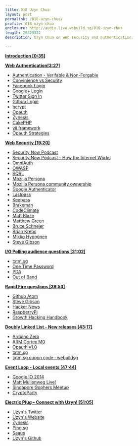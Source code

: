 ```yaml
---
title: 018 Uzyn Chua
layout: post
permalink: /018-uzyn-chua/
profile: 018-uzyn-chua
enclosure: http://audio.live.webuild.sg/018-uzyn-chua
length: 25825322
description: Uzyn Chua on web security and authentication.

---
```


**[Introduction [0:35]](#t=0:35)**

**[Web Authentication[3:27]](#t=3:27)**

- [Authentication - Verifable & Non-Forgable](https://www.owasp.org/index.php/Authentication_Cheat_Sheet#Authentication_General_Guidelines)
- [Convinience vs Security](http://www.pcworld.com/article/257793/why_convenience_is_the_enemy_of_security.html)
- [Facebook Login](https://developers.facebook.com/products/login/)
- [Google+ Login](https://developers.google.com/+/features/sign-in)
- [Twitter Sign In](https://dev.twitter.com/docs/auth/sign-twitter)
- [Github Login](https://developer.github.com/v3/oauth/)
- [bcrypt](http://bcrypt.sourceforge.net/)
- [Opauth](http://opauth.org/)
- [Zynesis](http://zynesis.com/)
- [CakePHP](http://cakephp.org/)
- [yii framework](http://www.yiiframework.com/)
- [Opauth Strategies](https://github.com/opauth/opauth/wiki/List-of-strategies)

**[Web Security [19:20]](#t=19:20)**

- [Security Now Podcast](http://twit.tv/sn)
- [Security Now Podcast - How the Internet Works](http://www.youtube.com/playlist?list=PLHoGZ7nuFTo_MVNSt_Bg1SmdyoyAe_T9o)
- [OmniAuth](http://intridea.github.io/omniauth/)
- [OWASP](https://www.owasp.org/index.php/Main_Page)
- [SQRL](https://www.grc.com/sqrl/sqrl.htm)
- [Mozilla Persona](https://www.mozilla.org/en-US/persona/)
- [Mozilla Persona community ownership](http://identity.mozilla.com/post/78873831485/transitioning-persona-to-community-ownership)
- [Google Authenticator](https://code.google.com/p/google-authenticator/)
- [Lastpass](https://lastpass.com/)
- [Keepass](http://keepass.info/)
- [Brakeman](http://brakemanscanner.org/)
- [CodeClimate](https://codeclimate.com/)
- [Matt Blaze](https://twitter.com/mattblaze)
- [Matthew Green](https://twitter.com/matthew_d_green)
- [Bruce Schneier](https://www.schneier.com/)
- [Brian Krebs](http://krebsonsecurity.com/)
- [Mikko Hyppönen ](https://twitter.com/mikko)
- [Steve Gibson](http://twitter.com/sggrc)

**[I/O Polling audience questions [31:02]](#t=31:02)**

- [txtm.sg](http://txtm.sg)
- [One Time Password](http://en.wikipedia.org/wiki/One-time_password)
- [PDA](http://en.wikipedia.org/wiki/Personal_digital_assistant)
- [Out of Band](http://en.wikipedia.org/wiki/Out-of-band#Authentication)

**[Rapid Fire questions [39:53]](#t=39:53)**

- [Github Atom](https://atom.io/)
- [Steve Gibson](http://grc.com/)
- [Hacker News](http://news.ycombinator.com/)
- [RaspberryPi](http://www.raspberrypi.org/)
- [Growth Hacking Handbook](http://www.growthhackinghandbook.com/)

**[Doubly Linked List -  New releases [43:17]](#t=43:17)**

- [Arduino Zero](http://arduino.cc/zero)
- [ARM Cortex M0](http://www.arm.com/products/processors/cortex-m/cortex-m0.php)
- [Opauth v1.0](https://github.com/opauth/opauth/wiki/version-1.0)
- [txtm.sg](http://txtm.sg)
- [txtm.sg cupon code : webuildsg](http://txtm.sg)

**[Event Loop - Local events [47:44]](#t=47:44)**

- [Google IO 2014](https://www.google.com/events/io/schedule)
- [Matt Mullenweg Live!](https://www.facebook.com/events/1409889202619386/)
- [Singapore Gophers Meetup](https://www.facebook.com/events/1409889202619386/)
- [CryptoParty](https://www.facebook.com/profile.php?id=1396569890628726)

**[Electric Plug  – Connect with Uzyn! [51:05]](#t=51:05)**

- [Uzyn's Twitter](https://twitter.com/uzyn)
- [Uzyn's Website](https://uzyn.com)
- [Zynesis](http://zynesis.com/)
- [Ping.sg](http://ping.sg)
- [Saaus](http://sauus.com)
- [Uzyn's Github](https://github.com/uzyn)
